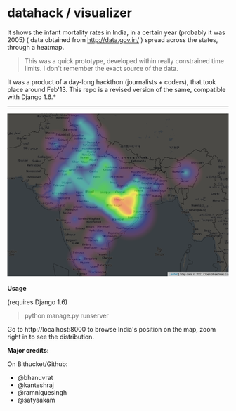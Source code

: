 datahack / visualizer
=====================
 
It shows the infant mortality rates in India, in a certain year (probably it was 2005) ( data obtained from http://data.gov.in/ ) spread across the states, through a heatmap.

> This was a quick prototype, developed within really constrained time limits. 
> I don't remember the exact source of the data. 

It was a product of a day-long hackthon (journalists + coders), that took place around Feb'13. This repo is a revised version of the same, compatible with Django 1.6.* 

***

![Infant Mortality Rate Sample](https://raw.githubusercontent.com/arcolife/datahack/master/static/img/datahack.png)


**Usage**

(requires Django 1.6)

> python manage.py runserver

Go to http://localhost:8000 to browse India's position on the map, 
zoom right in to see the distribution.

**Major credits:**

On Bithucket/Github:

* @bhanuvrat
* @kanteshraj
* @ramniquesingh
* @satyaakam
